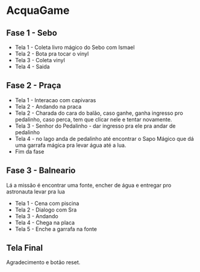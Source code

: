 # AcquaGame

## Fase 1 - Sebo

* Tela 1 - Coleta livro mágico do Sebo com Ismael
* Tela 2 - Bota pra tocar o vinyl 
* Tela 3 - Coleta vinyl 
* Tela 4 - Saida


## Fase 2 - Praça 

* Tela 1 - Interacao com capivaras
* Tela 2 - Andando na praca 
* Tela 2 - Charada do cara do balão, caso ganhe, ganha ingresso pro pedalinho, caso perca, tem que clicar nele e tentar novamente.
* Tela 3 - Senhor do Pedalinho - dar ingresso pra ele pra andar de pedalinho 
* Tela 4 - no lago anda de pedalinho até encontrar o Sapo Mágico que dá uma garrafa mágica pra levar água até a lua.
* Fim da fase


## Fase 3 - Balneario

Lá a missão é encontrar uma fonte, encher de água e entregar pro astronauta levar pra lua
* Tela 1 - Cena com piscina
* Tela 2 - Dialogo com Sra 
* Tela 3 - Andando
* Tela 4 - Chega na placa
* Tela 5 - Enche a garrafa na fonte

## Tela Final

Agradecimento e botão reset.